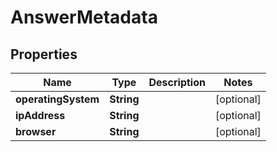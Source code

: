 
# AnswerMetadata

## Properties
Name | Type | Description | Notes
------------ | ------------- | ------------- | -------------
**operatingSystem** | **String** |  |  [optional]
**ipAddress** | **String** |  |  [optional]
**browser** | **String** |  |  [optional]



